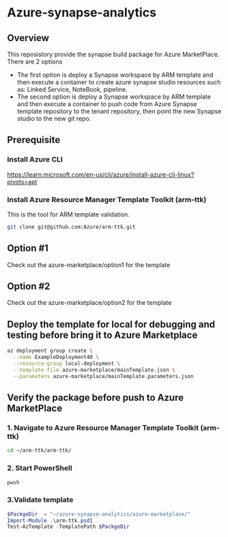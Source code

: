 # Azure-synapse-analytics

## Overview

This reposistory provide the synapse build package for Azure MarketPlace. There are 2 options

- The first option is deploy a Synapse workspace by ARM template and then execute a container to create azure synapse studio resources such as: Linked Service, NoteBook, pipeline.
- The second option is deploy a Synapse workspace by ARM template and then execute a container to push code from Azure Synapse template repository to the tenant repository, then point the new Synapse studio to the new git repo.


## Prerequisite

### Install Azure CLI
https://learn.microsoft.com/en-us/cli/azure/install-azure-cli-linux?pivots=apt

### Install Azure Resource Manager Template Toolkit (arm-ttk)

This is the tool for ARM template validation.

``` bash
git clone git@github.com:Azure/arm-ttk.git
```


## Option #1

Check out the azure-marketplace/option1 for the template

## Option #2

Check out the azure-marketplace/option2 for the template

## Deploy the template for local for debugging and testing before bring it to Azure Marketplace

``` bash
az deployment group create \
  --name ExampleDeployment40 \
  --resource-group local-deployment \
  --template-file azure-marketplace/mainTemplate.json \
  --parameters azure-marketplace/mainTemplate.parameters.json

```

## Verify the package before push to Azure MarketPlace

### 1. Navigate to Azure Resource Manager Template Toolkit (arm-ttk)

```bash
cd ~/arm-ttk/arm-ttk/
```

### 2. Start PowerShell
``` bash
pwsh
```

### 3.Validate template
``` PowerShell
$PackgeDir  = "~/azure-synapse-analytics/azure-marketplace/"
Import-Module .\arm-ttk.psd1
Test-AzTemplate -TemplatePath $PackgeDir
```
